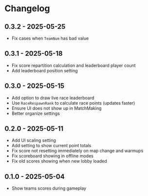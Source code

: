 # Changelog

## 0.3.2 - 2025-05-25

* Fix cases when `TeamNum` has bad value


## 0.3.1 - 2025-05-18

* Fix score repartition calculation and leaderboard player count
* Add leaderboard position setting


## 0.3.0 - 2025-05-15

* Add option to draw live race leaderboard
* Use `RaceRespawnRank` to calculate race points (updates faster)
* Ensure UI does not show up in MatchMaking
* Better organize settings


## 0.2.0 - 2025-05-11

* Add UI scaling setting
* Add setting to show current point totals
* Fix score not resetting immediately on map change and warmups
* Fix scoreboard showing in offline modes
* Fix old scores showing when new lobby loaded


## 0.1.0 - 2025-05-04

* Show teams scores during gameplay
